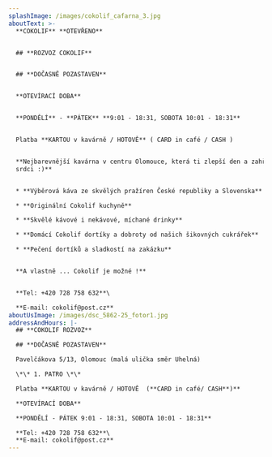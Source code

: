 ```yaml
---
splashImage: /images/cokolif_cafarna_3.jpg
aboutText: >-
  **COKOLIF** **OTEVŘENO** 


  ## **ROZVOZ COKOLIF**


  ## **DOČASNĚ POZASTAVEN**


  **OTEVÍRACÍ DOBA**


  **PONDĚLÍ** - **PÁTEK** **9:01 - 18:31, SOBOTA 10:01 - 18:31**


  Platba **KARTOU v kavárně / HOTOVĚ** ( CARD in café / CASH )


  **Nejbarevnější kavárna v centru Olomouce, která ti zlepší den a zahřeje na
  srdci :)**


  * **Výběrová káva ze skvělých pražíren České republiky a Slovenska** 

  * **Originální Cokolif kuchyně**

  * **Skvělé kávové i nekávové, míchané drinky**

  * **Domácí Cokolif dortíky a dobroty od našich šikovných cukrářek**

  * **Pečení dortíků a sladkostí na zakázku**


  **A vlastně ... Cokolif je možné !**


  **Tel: +420 728 758 632**\

  **E-mail: cokolif@post.cz**
aboutUsImage: /images/dsc_5862-25_fotor1.jpg
addressAndHours: |-
  ## **COKOLIF ROZVOZ**

  ## **DOČASNĚ POZASTAVEN**

  Pavelčákova 5/13, Olomouc (malá ulička směr Uhelná)

  \*\* 1. PATRO \*\*

  Platba **KARTOU v kavárně / HOTOVĚ  (**CARD in café/ CASH**)**

  **OTEVÍRACÍ DOBA**

  **PONDĚLÍ - PÁTEK 9:01 - 18:31, SOBOTA 10:01 - 18:31**

  **Tel: +420 728 758 632**\
  **E-mail: cokolif@post.cz**
---
```


